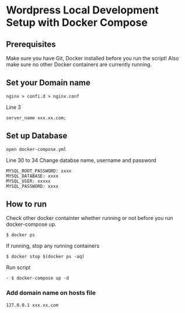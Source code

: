 # Wordpress Local Development Setup with Docker Compose

## Prerequisites
Make sure you have Git, Docker installed before you run the script! Also make sure no other Docker containers are currently running.

## Set your Domain name
```
nginx > confi.d > nginx.conf
```
Line 3
```
server_name xxx.xx.com;
```

## Set up Database
```
open docker-compose.yml
```

Line 30 to 34
Change databse name, username and password

```
MYSQL_ROOT_PASSWORD: xxxx
MYSQL_DATABASE: xxxx
MYSQL_USER: xxxxx
MYSQL_PASSWORD: xxxx
```

## How to run

Check other docker containter whether running or not before you run docker-compose up.

```
$ docker ps
```

If running, stop any running containers
```
$ docker stop $(docker ps -aq)
```

Run script
```
- $ docker-compose up -d
```

### Add domain name on hosts file

```
127.0.0.1 xxx.xx.com
```
